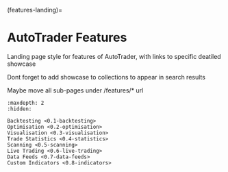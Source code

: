 (features-landing)=
# AutoTrader Features


Landing page style for features of AutoTrader, with links to specific deatiled showcase

Dont forget to add showcase to collections to appear in search results


Maybe move all sub-pages under /features/* url 

```{toctree}
:maxdepth: 2
:hidden:

Backtesting <0.1-backtesting>
Optimisation <0.2-optimisation>
Visualisation <0.3-visualisation>
Trade Statistics <0.4-statistics>
Scanning <0.5-scanning>
Live Trading <0.6-live-trading>
Data Feeds <0.7-data-feeds>
Custom Indicators <0.8-indicators>
```

